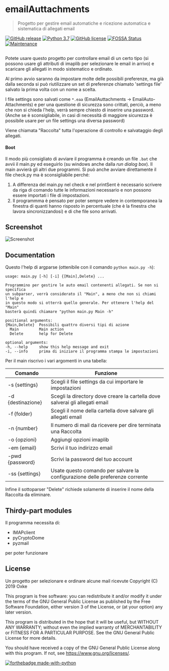 # emailAuttachments
> Progetto per gestire email automatiche e ricezione automatica e sistematica 
di allegati email

[![GitHub release](https://img.shields.io/github/release/Oxke/emailAuttachments.svg)](https://GitHub.com/Oxke/emailAuttachments/releases/)
[![Python 3.7](https://img.shields.io/badge/python-3.7-blue.svg)](https://www.python.org/downloads/release/python-372/)
[![GitHub license](https://img.shields.io/github/license/Oxke/emailAuttachments.svg)](https://github.com/Oxke/emailAuttachments/blob/master/LICENSE)
[![FOSSA Status](https://app.fossa.io/api/projects/git%2Bgithub.com%2FOxke%2FemailAuttachments.svg?type=shield)](https://app.fossa.io/projects/git%2Bgithub.com%2FOxke%2FemailAuttachments?ref=badge_shield)
[![Maintenance](https://img.shields.io/badge/Maintained%3F-yes-green.svg)](https://GitHub.com/Oxke/emailAuttachments/graphs/commit-activity)

##
Potete usare questo progetto per controllare email di un certo tipo (si 
possono usare gli attributi di imaplib per selezionare le email in arrivo) e 
scaricare gli allegati in modo sistematico e ordinato.

Al primo avvio saranno da impostare molte delle possibili preferenze, ma già 
dalla seconda si può riutilizzare un set di preferenze chiamato 'settings 
file' salvato la prima volta con un nome a scelta.

I file settings sono salvati come `*.eaa` (EmailAuttachments -> 
EmailAuto-Attachments) e per una questione di sicurezza sono crittati, 
perciò, a meno che non si chieda l'help, verrà sempre chiesto di inserire 
una password. (Anche se è sconsigliabile, in casi di necessità di maggiore 
sicurezza è possibile usare per un file settings una diversa password)

Viene chiamata "Raccolta" tutta l'operazione di controllo e salvataggio degli 
allegati.
  
#### Boot
Il modo più consigliato di avviare il programma è creando un file `.bat` che
avvii il main.py ed eseguirlo (su windows anche dalla _run dialog box_). Il 
main avvierà gli altri due programmi. Si può anche avviare direttamente il 
file check.py ma è sconsigliabile perché:
1. A differenza del main.py nel check e nel printSent è necessario scrivere da 
riga di comando tutte le informazioni necessario e non possono essere 
importati i file di impostazioni.
2. Il programmma è pensato per poter sempre vedere in contemporanea la 
finestra di quanti hanno risposto in percentuale (che è la finestra che 
lavora sincronizzandosi) e di che file sono arrivati.

## Screenshot
![Screenshot](http://oxke.altervista.org/screenshots/Capture.PNG)

## Documentation
Questo l'help di argparse (ottenibile con il comando `python main.py -h`):
  ```
usage: main.py [-h] [-i] {[Main],Delete} ...

Programmino per gestire le auto email contenenti allegati. Se non si specifica
un subparser, verrà considerato il "Main", a meno che non si chiami l'help e
in questo modo si otterrà quello generale. Per ottenere l'help del "Main"
basterà quindi chiamare "python main.py Main -h"

positional arguments:
  {Main,Delete}  Possibili quattro diversi tipi di azione
    Main         Main action
    Delete       help for Delete

optional arguments:
  -h, --help     show this help message and exit
  -i, --info     prima di iniziare il programma stampa le impostazioni
```

Per il main riscrivo i vari argomenti in una tabella:

Comando | Funzione
------- | --------
-s {settings}| Scegli il file settings da cui importare le impostazioni
-d {destinazione}| Scegli la directory dove creare la cartella dove salverai gli allegati email
-f {folder}| Scegli il nome della cartella dove salvare gli allegati email
-n {number}| Il numero di mail da ricevere per dire terminata una Raccolta
-o {opzioni}| Aggiungi opzioni imaplib
-em {email}| Scrivi il tuo indirizzo email
-pwd {password}| Scrivi la password del tuo account
-ss {settings}| Usate questo comando per salvare la configurazione delle preferenze corrente

Infine il sottoparser "Delete" richiede solamente di inserire il nome della Raccolta da eliminare.

## Thirdy-part modules
Il programma necessita di:
* IMAPclient
* pyCryptoDome
* pyzmail

per poter funzionare

## License
Un progetto per selezionare e ordinare alcune mail ricevute
Copyright (C) 2019 Oxke

This program is free software: you can redistribute it and/or modify
it under the terms of the GNU General Public License as published by
the Free Software Foundation, either version 3 of the License, or
(at your option) any later version.

This program is distributed in the hope that it will be useful,
but WITHOUT ANY WARRANTY; without even the implied warranty of
MERCHANTABILITY or FITNESS FOR A PARTICULAR PURPOSE.  See the
GNU General Public License for more details.

You should have received a copy of the GNU General Public License
along with this program.  If not, see <https://www.gnu.org/licenses/>.

[![forthebadge made-with-python](http://ForTheBadge.com/images/badges/made-with-python.svg)](https://www.python.org/)
